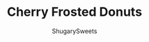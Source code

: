 ---
layout: ../../layouts/MarkdownPostLayout.astro
title: Cherry Frosted Donuts
author: ShugarySweets
pubDate: 2019-02-07
description: "These Cherry Frosted Donuts have a tender, moist cake-like texture with a dreamy cherry frosting! Perfect for holidays, Valentine&#x27;s Day, or general breakfast enjoyment."
image_url: https://www.shugarysweets.com/wp-content/uploads/2019/02/cherry-frosted-donuts-facebook.jpg
tags: ["Breakfast and Brunch","American"]
calories: 412
protein: 6
carbohydrates: 52
fats: 21
fiber: 1
ingredients: [" 1/3 cup granulated sugar"," 4 Tablespoons unsalted butter, softened"," 1 large egg"," 1/3 cup milk"," 1 cup all-purpose flour"," 1 teaspoon baking powder"," 1/4 teaspoon kosher salt","1 Tablespoon heavy cream"," 1 Tablespoon milk"," 1/4 cup butter"," 1 teaspoon vanilla extract"," 2 teaspoon cherry gelatin mix"," 2 oz white chocolate morsels"," 1 cup powdered sugar"]
serves: 6
time: "30 minutes"
prepTime: "15 minutes"
instructions: ["Preheat oven to 350 degree F. Spray donut pan with non stick baking spray. Set aside.","In a large mixing bowl, begin making the donut batter. Combine the sugar with butter and beat until blended. Add in the egg. Mix in the milk, flour, baking powder, and salt. Beat until combined (about 1-2 minutes).","Once it's all combined, spoon it into a large ziploc bag and snip off the corner. Then squeeze into each donut cavity, evenly distributing the batter between donuts.","Bake for 10-13 minutes, until lightly browned. Remove from oven and cool in pan about 10 minutes. Remove and cool completely on wire rack.","While donuts are cooling, make the cherry frosting. In a small saucepan on medium low heat, mix together the cream, milk, butter, vanilla and cherry gelatin mix. When butter is completely melted, turn heat to low and add in the white chocolate. Whisk until blended.","Remove from heat and whisk in the powdered sugar, adding it slowly until desired consistency.","Dip each donut into the glaze, allow to cool. (optional- sprinkle with toppings). Allow frosting to set (about 15 minutes). Enjoy!"]
nutrition: ["412 calories","52 grams carbohydrates","78 milligrams cholesterol","21 grams fat","1 grams fiber","6 grams protein","13 grams saturated fat","273 grams sodium","35 grams sugar","0 grams trans fat","7 grams unsaturated fat"]
---